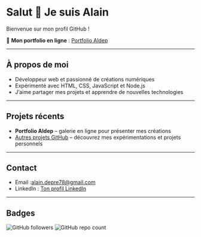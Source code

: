 # Salut 👋 Je suis Alain

Bienvenue sur mon profil GitHub !

🎨 **Mon portfolio en ligne** : [Portfolio Aldep](https://aldep2.github.io/Porfolio/)

---

## À propos de moi
- Développeur web et passionné de créations numériques
- Expérimenté avec HTML, CSS, JavaScript et Node.js
- J’aime partager mes projets et apprendre de nouvelles technologies

---

## Projets récents
- **Portfolio Aldep** – galerie en ligne pour présenter mes créations  
- [Autres projets GitHub](https://github.com/aldep2?tab=repositories) – découvrez mes expérimentations et projets personnels

---

## Contact
- Email :alain.depre78@gmail.com 
- LinkedIn : [Ton profil LinkedIn](www.linkedin.com/in/alain-depré-3a087677)

---

## Badges
![GitHub followers](https://img.shields.io/github/followers/aldep2?label=Followers&style=social)
![GitHub repo count](https://img.shields.io/github/repos/aldep2?style=flat-square)
